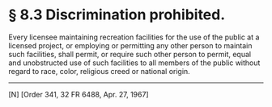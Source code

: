 # § 8.3   Discrimination prohibited.

Every licensee maintaining recreation facilities for the use of the public at a licensed project, or employing or permitting any other person to maintain such facilities, shall permit, or require such other person to permit, equal and unobstructed use of such facilities to all members of the public without regard to race, color, religious creed or national origin. 



---

[N] [Order 341, 32 FR 6488, Apr. 27, 1967] 






